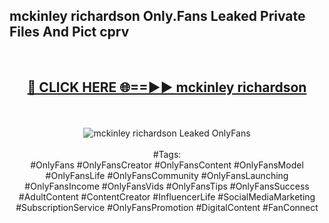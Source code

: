 <h2>mckinley richardson Only.Fans Leaked Private Files And Pict cprv</h2>
<br>
<div align="center">
<h2><a href="https://mediafiles.top/mckinley_richardson" rel="nofollow">🔴 CLICK HERE 🌐==►► mckinley richardson</a></h2>
<br>
<br>
<a href="https://mediafiles.top/mckinley_richardson" rel="nofollow" data-target="animated-image.originalLink"><img src="https://i.ibb.co.com/WyWwxjT/player-gif2.gif" alt="mckinley richardson Leaked OnlyFans" style="max-width: 100%; display: inline-block;" data-target="animated-image.originalImage"></a>
<br><br>
#Tags:
<br>
#OnlyFans #OnlyFansCreator #OnlyFansContent #OnlyFansModel #OnlyFansLife #OnlyFansCommunity #OnlyFansLaunching #OnlyFansIncome #OnlyFansVids #OnlyFansTips #OnlyFansSuccess #AdultContent #ContentCreator #InfluencerLife #SocialMediaMarketing #SubscriptionService #OnlyFansPromotion #DigitalContent #FanConnect
</div>
<br>
